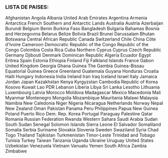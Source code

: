 
### LISTA DE PAISES:

Afghanistan
Angola
Albania
United Arab Emirates
Argentina
Armenia
Antarctica
French Southern and Antarctic Lands
Australia
Austria
Azerbaijan
Burundi
Belgium
Benin
Burkina Faso
Bangladesh
Bulgaria
Bahamas
Bosnia and Herzegovina
Belarus
Belize
Bolivia
Brazil
Brunei Darussalam
Bhutan
Botswana
Central African Republic
Canada
Switzerland
Chile
China
Côte d'Ivoire
Cameroon
Democratic Republic of the Congo
Republic of the Congo
Colombia
Costa Rica
Cuba
Northern Cyprus
Cyprus
Czech Republic
Germany
Djibouti
Denmark
Dominican Republic
Algeria
Ecuador
Egypt
Eritrea
Spain
Estonia
Ethiopia
Finland
Fiji
Falkland Islands
France
Gabon
United Kingdom
Georgia
Ghana
Guinea
The Gambia
Guinea-Bissau
Equatorial Guinea
Greece
Greenland
Guatemala
Guyana
Honduras
Croatia
Haiti
Hungary
Indonesia
India
Ireland
Iran
Iraq
Iceland
Israel
Italy
Jamaica
Jordan
Japan
Kazakhstan
Kenya
Kyrgyzstan
Cambodia
Republic of Korea
Kosovo
Kuwait
Lao PDR
Lebanon
Liberia
Libya
Sri Lanka
Lesotho
Lithuania
Luxembourg
Latvia
Morocco
Moldova
Madagascar
Mexico
Macedonia
Mali
Myanmar
Montenegro
Mongolia
Mozambique
Mauritania
Malawi
Malaysia
Namibia
New Caledonia
Niger
Nigeria
Nicaragua
Netherlands
Norway
Nepal
New Zealand
Oman
Pakistan
Panama
Peru
Philippines
Papua New Guinea
Poland
Puerto Rico
Dem. Rep. Korea
Portugal
Paraguay
Palestine
Qatar
Romania
Russian Federation
Rwanda
Western Sahara
Saudi Arabia
Sudan
South Sudan
Senegal
Solomon Islands
Sierra Leone
El Salvador
Somaliland
Somalia
Serbia
Suriname
Slovakia
Slovenia
Sweden
Swaziland
Syria
Chad
Togo
Thailand
Tajikistan
Turkmenistan
Timor-Leste
Trinidad and Tobago
Tunisia
Turkey
Taiwan
Tanzania
Uganda
Ukraine
Uruguay
United States
Uzbekistan
Venezuela
Vietnam
Vanuatu
Yemen
South Africa
Zambia
Zimbabwe